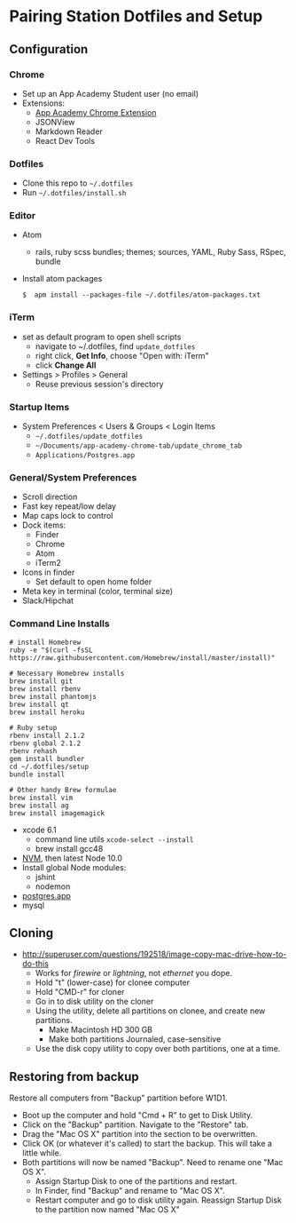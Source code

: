 # Pairing Station Dotfiles and Setup

## Configuration

### Chrome
* Set up an App Academy Student user (no email)
* Extensions:
    * [App Academy Chrome Extension][chrome-extension]
    * JSONView
    * Markdown Reader
    * React Dev Tools

[chrome-extension]: https://github.com/appacademy/app-academy-chrome-tab

### Dotfiles
* Clone this repo to `~/.dotfiles`
* Run `~/.dotfiles/install.sh`

### Editor
* Atom
    * rails, ruby scss bundles; themes; sources, YAML, Ruby Sass, RSpec, bundle
* Install atom packages

  ```
  $  apm install --packages-file ~/.dotfiles/atom-packages.txt
  ```

### iTerm
* set as default program to open shell scripts
    * navigate to ~/.dotfiles, find `update_dotfiles`
    * right click, **Get Info**, choose "Open with: iTerm"
    * click **Change All**
* Settings > Profiles > General
    * Reuse previous session's directory

### Startup Items
* System Preferences < Users & Groups < Login Items
    * `~/.dotfiles/update_dotfiles`
    * `~/Documents/app-academy-chrome-tab/update_chrome_tab`
    * `Applications/Postgres.app`

### General/System Preferences
* Scroll direction
* Fast key repeat/low delay
* Map caps lock to control
* Dock items:
    * Finder
    * Chrome
    * Atom
    * iTerm2
* Icons in finder
    * Set default to open home folder
* Meta key in terminal (color, terminal size)
* Slack/Hipchat

### Command Line Installs
```
# install Homebrew
ruby -e "$(curl -fsSL https://raw.githubusercontent.com/Homebrew/install/master/install)"

# Necessary Homebrew installs
brew install git
brew install rbenv
brew install phantomjs
brew install qt
brew install heroku

# Ruby setup
rbenv install 2.1.2
rbenv global 2.1.2
rbenv rehash
gem install bundler
cd ~/.dotfiles/setup
bundle install

# Other handy Brew formulae
brew install vim
brew install ag
brew install imagemagick
```

* xcode 6.1
    * command line utils `xcode-select --install`
    * brew install gcc48
* [NVM](https://github.com/creationix/nvm), then latest Node 10.0
* Install global Node modules:
    * jshint
    * nodemon
* [postgres.app](http://postgresapp.com/)
* mysql

## Cloning
* http://superuser.com/questions/192518/image-copy-mac-drive-how-to-do-this
    * Works for *firewire* or *lightning*, not *ethernet* you dope.
    * Hold "t" (lower-case) for clonee computer
    * Hold "CMD-r" for cloner
    * Go in to disk utility on the cloner
    * Using the utility, delete all partitions on clonee, and create new partitions.
        * Make Macintosh HD 300 GB
        * Make both partitions Journaled, case-sensitive
    * Use the disk copy utility to copy over both partitions, one at a time.

## Restoring from backup
Restore all computers from "Backup" partition before W1D1.

* Boot up the computer and hold "Cmd + R" to get to Disk Utility.
* Click on the "Backup" partition. Navigate to the "Restore" tab.
* Drag the "Mac OS X" partition into the section to be overwritten.
* Click OK (or whatever it's called) to start the backup. This will take
  a little while.
* Both partitions will now be named "Backup". Need to rename one "Mac OS X".
    * Assign Startup Disk to one of the partitions and restart.
    * In Finder, find "Backup" and rename to "Mac OS X".
    * Restart computer and go to disk utility again. Reassign Startup Disk
      to the partition now named "Mac OS X"
